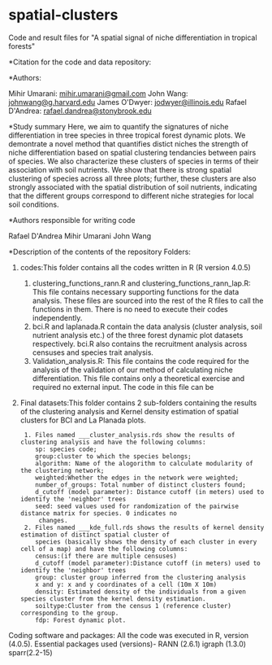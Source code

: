 # spatial-clusters
Code and result files for "A spatial signal of niche differentiation in tropical forests"


*Citation for the code and data repository:


*Authors:

Mihir Umarani:   mihir.umarani@gmail.com
John Wang:       johnwang@g.harvard.edu
James O'Dwyer:   jodwyer@illinois.edu
Rafael D'Andrea: rafael.dandrea@stonybrook.edu


*Study summary
Here, we aim to quantify the signatures of niche differentiation in tree species in three tropical forest dynamic plots.
We demontrate a novel method that quantifies distict niches the strength of niche differentiation based on spatial 
clustering tendancies between pairs of species. We also characterize these clusters of species in terms of their 
association with soil nutrients. We show that there is strong spatial clustering of species across all three plots;
further, these clusters are also strongly associated with the spatial distribution of soil nutrients, indicating 
that the different groups correspond to different niche strategies for local soil conditions.


*Authors responsible for writing code

Rafael D'Andrea
Mihir Umarani
John Wang


*Description of the contents of the repository
Folders: 
1. codes:This folder contains all the codes written in R (R version 4.0.5)
 	1. clustering_functions_rann.R and clustering_functions_rann_lap.R: This file contains necessary supporting functions for the data analysis. 
	   These files are sourced into the rest of the R files to call the functions in them. There is no need to execute their codes independently.
	2. bci.R and laplanada.R contain the data analysis (cluster analysis, soil nutrient analysis etc.) of the 
   	   three forest dynamic plot datasets respectively. bci.R also contains the recruitment analysis across censuses and species trait analysis.
	3. Validation_analysis.R: This file contains the code required for the analysis of the validation of our method of calculating niche differentiation. 
	   This file contains only a theoretical exercise and required no external input. The code in this file can be

2. Final datasets:This folder contains 2 sub-folders containing the results of the clustering analysis and Kernel density estimation of 
		 spatial clusters for BCI and La Planada plots.

		1. Files named ___cluster_analysis.rds show the results of clustering analysis and have the following columns:
		   sp: species code; 
		   group:cluster to which the species belongs; 
		   algorithm: Name of the alogorithm to calculate modularity of the clustering network;
		   weighted:Whether the edges in the network were weighted;
		   number_of_groups: Total number of distinct clusters found;
		   d_cutoff (model parameter): Distance cutoff (in meters) used to identify the 'neighbor' trees
		   seed: seed values used for randomization of the pairwise distance matrix for species. 0 indicates no
			changes. 
		2. Files named ___kde_full.rds shows the results of kernel density estimation of distinct spatial cluster of 
		   species (basically shows the density of each cluster in every cell of a map) and have the following columns:
		   census:(if there are multiple censuses) 
		   d_cutoff (model parameter):Distance cutoff (in meters) used to identify the 'neighbor' trees
		   group: cluster group inferred from the clustering analysis
		   x and y: x and y coordinates of a cell (10m X 10m)
		   density: Estimated density of the individuals from a given species cluster from the kernel density estimation.
		   soiltype:Cluster from the census 1 (reference cluster) corresponding to the group.
		   fdp: Forest dynamic plot.

			
Coding software and packages:
All the code was executed in R, version (4.0.5).
Essential packages used (versions)-
RANN (2.6.1)
igraph (1.3.0)
sparr(2.2-15)
		   




